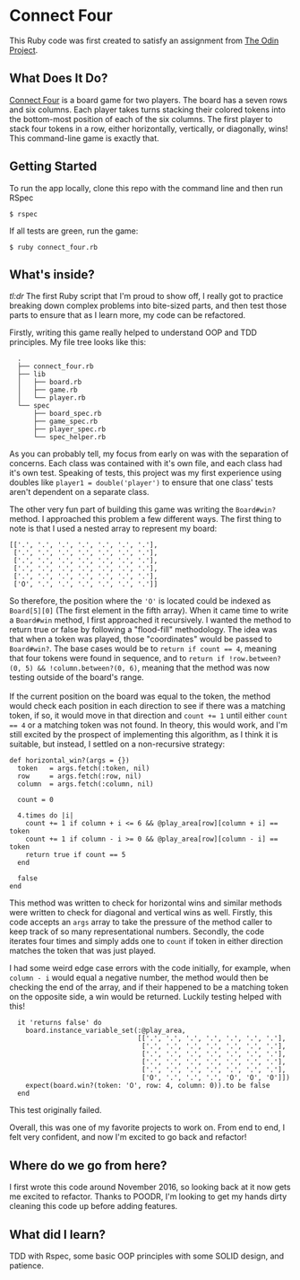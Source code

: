 # Connect Four

This Ruby code was first created to satisfy an assignment from [The Odin Project](http://www,theodinproject.com).

## What Does It Do?

[Connect Four](https://en.wikipedia.org/wiki/Connect_Four) is a board game for two players. The board has a seven rows and six columns. Each player takes turns stacking their colored tokens into the bottom-most position of each of the six columns. The first player to stack four tokens in a row, either horizontally, vertically, or diagonally, wins! This command-line game is exactly that.

## Getting Started

To run the app locally, clone this repo with the command line and then run RSpec
```
$ rspec
```
If all tests are green, run the game:
```
$ ruby connect_four.rb
```

## What's inside?

*tl:dr* The first Ruby script that I'm proud to show off, I really got to practice breaking down complex problems into bite-sized parts, and then test those parts to ensure that as I learn more, my code can be refactored.

Firstly, writing this game really helped to understand OOP and TDD principles. My file tree looks like this:

```
  .
  ├── connect_four.rb
  ├── lib
  │   ├── board.rb
  │   ├── game.rb
  │   └── player.rb
  └── spec
      ├── board_spec.rb
      ├── game_spec.rb
      ├── player_spec.rb
      └── spec_helper.rb
```

As you can probably tell, my focus from early on was with the separation of concerns. Each class was contained with it's own file, and each class had it's own test. Speaking of tests, this project was my first experience using doubles like `player1 = double('player')` to ensure that one class' tests aren't dependent on a separate class.

The other very fun part of building this game was writing the `Board#win?` method. I approached this problem a few different ways. The first thing to note is that I used a nested array to represent my board:

```
[['.', '.', '.', '.', '.', '.', '.'],
 ['.', '.', '.', '.', '.', '.', '.'],
 ['.', '.', '.', '.', '.', '.', '.'],
 ['.', '.', '.', '.', '.', '.', '.'],
 ['.', '.', '.', '.', '.', '.', '.'],
 ['O', '.', '.', '.', '.', '.', '.']]
```


So therefore, the position where the `'O'` is located could be indexed as `Board[5][0]` (The first element in the fifth array). When it came time to write a `Board#win` method, I first approached it recursively. I wanted the method to return true or false by following a "flood-fill" methodology. The idea was that when a token was played, those "coordinates" would be passed to `Board#win?`. The base cases would be to `return if count == 4`, meaning that four tokens were found in sequence, and to `return if !row.between?(0, 5) && !column.between?(0, 6)`, meaning that the method was now testing outside of the board's range.<br><br>If the current position on the board was equal to the token, the method would check each position in each direction to see if there was a matching token, if so, it would move in that direction and `count += 1` until either `count == 4` or a matching token was not found. In theory, this would work, and I'm still excited by the prospect of implementing this algorithm, as I think it is suitable, but instead, I settled on a non-recursive strategy:</p>

```
def horizontal_win?(args = {})
  token   = args.fetch(:token, nil)
  row     = args.fetch(:row, nil)
  column  = args.fetch(:column, nil)

  count = 0

  4.times do |i|
    count += 1 if column + i <= 6 && @play_area[row][column + i] == token
    count += 1 if column - i >= 0 && @play_area[row][column - i] == token
    return true if count == 5
  end

  false
end
```

This method was written to check for horizontal wins and similar methods were written to check for diagonal and vertical wins as well. Firstly, this code accepts an `args` array to take the pressure of the method caller to keep track of so many representational numbers. Secondly, the code iterates four times and simply adds one to `count` if token in either direction matches the token that was just played.

I had some weird edge case errors with the code initially, for example, when `column - i` would equal a negative number, the method would then be checking the end of the array, and if their happened to be a matching token on the opposite side, a win would be returned. Luckily testing helped with this!

```
  it 'returns false' do
    board.instance_variable_set(:@play_area,
                                [['.', '.', '.', '.', '.', '.', '.'],
                                 ['.', '.', '.', '.', '.', '.', '.'],
                                 ['.', '.', '.', '.', '.', '.', '.'],
                                 ['.', '.', '.', '.', '.', '.', '.'],
                                 ['.', '.', '.', '.', '.', '.', '.'],
                                 ['O', '.', '.', '.', 'O', 'O', 'O']])
    expect(board.win?(token: 'O', row: 4, column: 0)).to be false
  end
```

This test originally failed.

Overall, this was one of my favorite projects to work on. From end to end, I felt very confident, and now I'm excited to go back and refactor!

## Where do we go from here?

I first wrote this code around November 2016, so looking back at it now gets me excited to refactor. Thanks to POODR, I'm looking to get my hands dirty cleaning this code up before adding features. 

## What did I learn?

TDD with Rspec, some basic OOP principles with some SOLID design, and patience.

